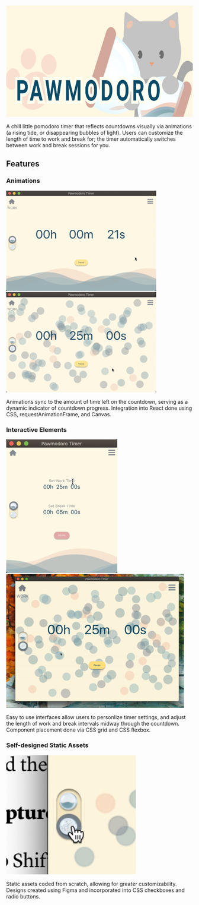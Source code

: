 <!-- ![Alt text](./readme_assets/cat_banner.png?raw=true "Pawmodoro Timer") -->
<img src="./readme_assets/cat_banner.png" height='300'/>

A chill little pomodoro timer that reflects countdowns visually via animations (a rising tide, or disappearing bubbles of light). Users can customize the length of time to work and break for; the timer automatically switches between work and break sessions for you.

## Features
<!-- --- -->

### Animations

<img src="./readme_assets/wave_animation.gif" width='405'/> <img src="./readme_assets/ball_animation.gif" width='405'/>

Animations sync to the amount of time left on the countdown, serving as a dynamic indicator of countdown progress. Integration into React done using CSS, requestAnimationFrame, and Canvas.

### Interactive Elements

<img src="./readme_assets/input_box.gif" width='300'/> <img src="./readme_assets/add_time.gif" width='480'/>

Easy to use interfaces allow users to personlize timer settings, and adjust the length of work and break intervals midway through the countdown. Component placement done via CSS grid and CSS flexbox.   

### Self-designed Static Assets

<img src="./readme_assets/animation_toggle.gif" width='350'/>

Static assets coded from scratch, allowing for greater customizability. Designs created using Figma and incorporated into CSS checkboxes and radio buttons. 







